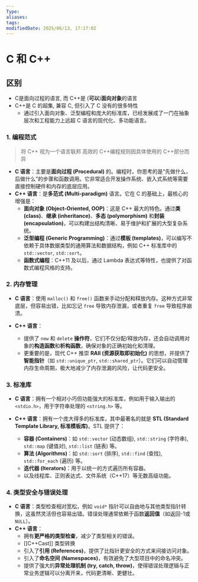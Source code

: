 ```yaml
---
Type:
aliases: 
tags: 
modifiedDate: 2025/06/13, 17:17:02
---
```


# C 和 C++

## 区别

- C是面向过程的语言, 而 C++是 (**可以**)**面向对象**的语言
- C++是 C 的超集, 兼容 C, 但引入了 C 没有的很多特性
    - 通过引入面向对象、泛型编程和庞大的标准库，已经发展成了一门在抽象层次和工程能力上远超 C 语言的现代化、多功能语言。

### 1. 编程范式

> 将 C++ 视为一个语言联邦
> 高效的 C++编程规则因具体使用的 C++部分而异

- **C 语言**：主要是**面向过程 (Procedural)** 的。编程时，你思考的是“先做什么，后做什么”的步骤和函数调用。它非常适合开发操作系统、嵌入式系统等需要直接控制硬件和内存的底层应用。
- **C++ 语言**：是**多范式 (Multi-paradigm)** 语言。它在 C 的基础上，最核心的增强是：
    - **面向对象 (Object-Oriented, OOP)**：这是 C++ 最大的特色。通过**类 (class)**、**继承 (inheritance)**、**多态 (polymorphism)** 和**封装 (encapsulation)**，可以构建出结构清晰、易于维护和扩展的大型复杂系统。
    - **泛型编程 (Generic Programming)**：通过**模板 (templates)**，可以编写不依赖于具体数据类型的通用算法和数据结构，例如 C++ 标准库中的 `std::vector`, `std::sort`。
    - **函数式编程**：C++11 及以后，通过 Lambda 表达式等特性，也提供了对函数式编程风格的支持。

### 2. 内存管理

- **C 语言**：使用 `malloc()` 和 `free()` 函数来手动分配和释放内存。这种方式非常底层，但容易出错，比如忘记 `free` 导致内存泄漏，或者重复 `free` 导致程序崩溃。
    
- **C++ 语言**：
    
    - 提供了 `new` 和 `delete` **操作符**，它们不仅分配/释放内存，还会自动调用对象的**构造函数**和**析构函数**，确保对象的正确初始化和清理。
    - 更重要的是，现代 C++ 推崇 **RAII (资源获取即初始化)** 的思想，并提供了**智能指针**（如 `std::unique_ptr`, `std::shared_ptr`）。它们可以自动管理内存生命周期，极大地减少了内存泄漏的风险，让代码更安全。

### 3. 标准库

- **C 语言**：拥有一个相对小巧但功能强大的标准库，例如用于输入输出的 `<stdio.h>`，用于字符串处理的 `<string.h>` 等。
    
- **C++ 语言**：拥有一个庞大得多的标准库，其中最著名的就是 **STL (Standard Template Library, 标准模板库)**。STL 提供了：
    
    - **容器 (Containers)**：如 `std::vector` (动态数组), `std::string` (字符串), `std::map` (键值对), `std::list` (链表) 等。
    - **算法 (Algorithms)**：如 `std::sort` (排序), `std::find` (查找), `std::for_each` (遍历) 等。
    - **迭代器 (Iterators)**：用于以统一的方式遍历所有容器。
    - 以及线程库、正则表达式、文件系统（C++17）等无数高级功能。

### 4. 类型安全与错误处理

- **C 语言**：类型检查相对宽松，例如 `void*` 指针可以自由地与其他类型指针转换，这虽然灵活但也容易出错。错误处理通常依赖于函数**返回值**（如返回-1或 `NULL`）。
- **C++ 语言**：
    - 拥有**更严格的类型检查**，减少了类型相关的错误。
    - [[C++Cast]] 类型转换
    - 引入了**引用 (References)**，提供了比指针更安全的方式来间接访问对象。
    - 引入了**命名空间 (Namespaces)**，有效避免了大型项目中的命名冲突。
    - 提供了强大的**异常处理机制 (try, catch, throw)**，使得错误处理逻辑与正常业务逻辑可以分离开来，代码更清晰、更健壮。
